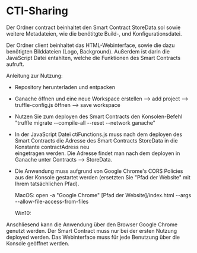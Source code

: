 # CTI-Sharing

Der Ordner contract beinhaltet den Smart Contract StoreData.sol sowie weitere Metadateien, wie die benötitgte Build-, und Konfigurationsdatei.

Der Ordner client beinhaltet das HTML-Webinterface, sowie die dazu benötigten Bilddateien (Logo, Background). Außerdem ist darin die JavaScript Datei entahlten, welche die Funktionen des Smart Contracts aufruft.

Anleitung zur Nutzung:
- Repository herunterladen und entpacken

- Ganache öffnen und eine neue Workspace erstellen --> add project --> truffle-config.js öffnen --> save workspace

- Nutzen Sie zum deployen des Smart Contracts den Konsolen-Befehl "truffle migrate --compile-all --reset --network ganache"

- In der JavaScript Datei ctiFunctions.js muss nach dem deployen des Smart Contracts die Adresse des Smart Contracts StoreData in die Konstante contractAdress neu   
  eingetragen werden. Die Adresse findet man nach dem deployen in Ganache unter Contracts --> StoreData.

- Die Anwendung muss aufgrund von Google Chrome's CORS Policies aus der Konsole gestartet werden (ersetzten Sie "Pfad der Website" mit Ihrem tatsächlichen Pfad).
  
  MacOS: open -a "Google Chrome" [Pfad der Website]/index.html  --args --allow-file-access-from-files
  
  Win10: 
  
Anschliesend kann die Anwendung über den Browser Google Chrome genutzt werden. Der Smart Contract muss nur bei der ersten Nutzung deployed werden. Das Webinterface muss für jede Benutzung über die Konsole geöffnet werden.
